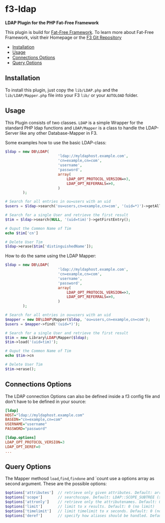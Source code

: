 # f3-ldap
**LDAP Plugin for the PHP Fat-Free Framework**

This plugin is build for [Fat-Free Framework](http://www.fatfreeframework.com/). To learn more about Fat-Free Framework, visit their Homepage or the [F3 Git Repository](http://github.com/bcosca/fatfree)

* [Installation](#installation)
* [Usage](#usage)
* [Connections Options](#coptions)
* [Query Options](#qoptions)

## Installation

To install this plugin, just copy the `lib/LDAP.php` and the `lib/LDAP/Mapper.php` file into your F3 `lib/` or your `AUTOLOAD` folder.

## Usage

This Plugin consists of two classes. `LDAP` is a simple Wrapper for the standard PHP ldap functions and `LDAP/Mapper` is a class to handle the LDAP-Server like any other Database-Mapper in F3. 

Some examples how to use the basic LDAP-class:

```php
$ldap = new DB\LDAP(
                        'ldap://myldaphost.example.com',
                        'cn=example,cn=com',
                        'username',
                        'password',
                        array(
                            LDAP_OPT_PROTOCOL_VERSION=>3,                          
                            LDAP_OPT_REFERRALS=>0,
                        )
        );

# Search for all entries in ou=users with an uid
$users = $ldap->search('ou=users,cn=example,cn=com', '(uid=*)')->getAll();

# Search for a single User and retrieve the first result
$tim = $ldap->search(NULL, '(uid=tim)')->getFirstEntry();

# Ouput the Common Name of Tim
echo $tim['cn']

# Delete User Tim
$ldap->erase($tim['distinguishedName']);
```

How to do the same using the LDAP Mapper:

```php
$ldap = new DB\LDAP(
                        'ldap://myldaphost.example.com',
                        'cn=example,cn=com',
                        'username',
                        'password',
                        array(
                            LDAP_OPT_PROTOCOL_VERSION=>3,                          
                            LDAP_OPT_REFERRALS=>0,
                        )
        );

# Search for all entries in ou=users with an uid
$mapper = new DB\LDAP\Mapper($ldap, 'ou=users,cn=example,cn=com');
$users = $mapper->find('(uid=*)');

# Search for a single User and retrieve the first result
$tim = new Library\LDAP\Mapper($ldap);
$tim->load('(uid=tim)');

# Ouput the Common Name of Tim
echo $tim->cn

# Delete User Tim
$tim->erase();
```

## Connections Options

The LDAP connection Options can also be defined inside a f3 config file and don't have to be defined in your source:

```ini
[ldap]
HOST="ldap://myldaphost.example.com"
BASEDN="cn=example,cn=com"
USERNAME="username"
PASSWORD="password"

[ldap.options]
LDAP_OPT_PROTOCOL_VERSION=3
LDAP_OPT_DEREF=0
...
```

## Query Options

The Mapper methosd `load`,`find`,`findone` and `count use a options array as second argument. These are the possible options:

```php
$options['attributes']  // retrieve only given attributes. Default: array() (all attributes)
$options['scope']       // searchscope. Default: LDAP::SCOPE_SUBTREE (subtree search)
$options['attronly']    // retrieve only the attributenames. Default: 0 (disabled)
$options['limit']       // limit to x results. Default: 0 (no limit)
$options['timelimit']   // limit timelimit to x seconds. Default: 0 (no limit)
$options['deref']       // specify how aliases should be handled. Default: LDAP_DEREF_NEVER (no dereferencing)
```